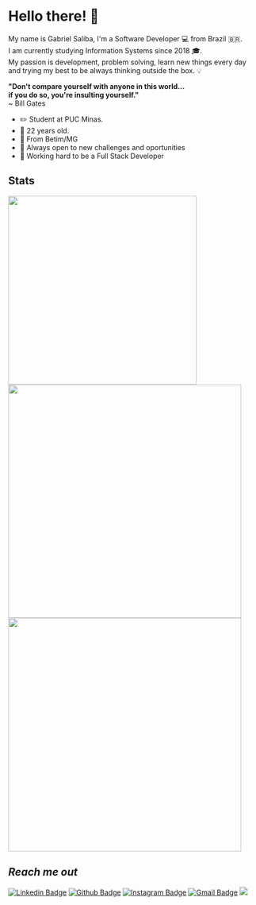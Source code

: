 # Hello there!  👋

My name is Gabriel Saliba, I'm a Software Developer 💻 from Brazil 🇧🇷. <br>
I am currently studying Information Systems since 2018 🎓.<br>
My passion is development, problem solving, learn new things every day and trying my best to be always thinking outside the box. 💡<br>

**"Don't compare yourself with anyone in this world...**<br>
**if you do so, you're insulting yourself."**<br>
~ Bill Gates

- ✏️ Student at PUC Minas.
-  🎂 22 years old.
-  📍 From Betim/MG
- 🧪 Always open to new challenges and oportunities
- 🚀 Working hard to be a Full Stack Developer

## Stats 

 <img width="380px" src="https://github-readme-stats.vercel.app/api/top-langs/?username=GabrielSaliba&langs_count=6&theme=radical&layout=compact"/> 
 <img width="470px" src="https://github-readme-stats.vercel.app/api?username=GabrielSaliba&hide=issues,contribs&count_private=true&show_icons=true&theme=radical&custom_title=My Github Stats"/>
 <img width="470px" src="https://github-readme-stats.vercel.app/api/wakatime?username=GabrielSaliba&theme=radical"/> 

 
## *Reach me out*

 [![Linkedin Badge](https://img.shields.io/badge/-LinkedIn-blue?style=flat-square&logo=Linkedin&logoColor=white&link=https://www.linkedin.com/in/gabriel-saliba-a80a5514a/)](https://www.linkedin.com/in/gabriel-saliba-a80a5514a/) [![Github Badge](https://img.shields.io/badge/-Github-black?style=flat-square&logo=Github&logoColor=white&link=https://github.com/GabrielSaliba)](https://github.com/GabrielSaliba) [![Instagram Badge](https://img.shields.io/badge/-Instagram-purple?style=flat-square&logo=Instagram&logoColor=white&link=https://www.instagram.com/gabriels.exe/)](https://www.instagram.com/gabriels.exe/) [![Gmail Badge](https://img.shields.io/badge/-Gmail-c14438?style=flat-square&logo=Gmail&logoColor=white&link=mailto:gabriel.saliba.179@gmail.com)](mailto:gabriel.saliba.179@gmail.com) ![](https://komarev.com/ghpvc/?username=GabrielSaliba&color=brightgreen)
